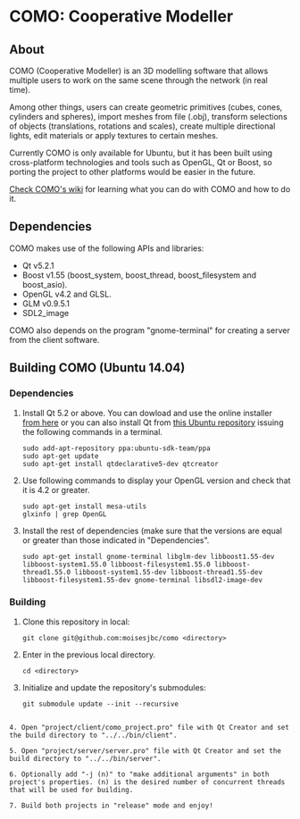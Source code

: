 COMO: Cooperative Modeller
====

## About

COMO (Cooperative Modeller) is an 3D modelling software that allows multiple users to work on the same scene through the network (in real time). 

Among other things, users can create geometric primitives (cubes, cones, cylinders and spheres), import meshes from file (.obj), transform selections of objects (translations, rotations and scales), create multiple directional lights, edit materials or apply textures to certain meshes.

Currently COMO is only available for Ubuntu, but it has been built using cross-platform technologies and tools such as OpenGL, Qt or Boost, so porting the project to other platforms would be easier in the future.

[Check COMO's wiki](https://github.com/moisesjbc/como/wiki) for learning what you can do with COMO and how to do it.


## Dependencies
COMO makes use of the following APIs and libraries:
* Qt v5.2.1
* Boost v1.55 (boost_system, boost_thread, boost_filesystem and boost_asio).
* OpenGL v4.2 and GLSL.
* GLM v0.9.5.1
* SDL2_image

COMO also depends on the program "gnome-terminal" for creating a server from the client software.

## Building COMO (Ubuntu 14.04)

### Dependencies
1. Install Qt 5.2 or above. You can dowload and use the online installer [from here](http://qt-project.org/downloads) or you can also install Qt from [this Ubuntu repository](https://launchpad.net/~ubuntu-sdk-team/+archive/ppa) issuing the following commands in a terminal.
   ```
   sudo add-apt-repository ppa:ubuntu-sdk-team/ppa
   sudo apt-get update
   sudo apt-get install qtdeclarative5-dev qtcreator
   ```

2. Use following commands to display your OpenGL version and check that it is 4.2 or greater.
   ```
   sudo apt-get install mesa-utils
   glxinfo | grep OpenGL
   ```

3. Install the rest of dependencies (make sure that the versions are equal or greater than those indicated in "Dependencies".
   ```
   sudo apt-get install gnome-terminal libglm-dev libboost1.55-dev libboost-system1.55.0 libboost-filesystem1.55.0 libboost-thread1.55.0 libboost-system1.55-dev libboost-thread1.55-dev libboost-filesystem1.55-dev gnome-terminal libsdl2-image-dev
   ```

### Building

1. Clone this repository in local:

   ```
   git clone git@github.com:moisesjbc/como <directory>
   ```

2. Enter in the previous local directory.

   ```
   cd <directory>
   ```

3. Initialize and update the repository's submodules:

   ```
   git submodule update --init --recursive
  ```

4. Open "project/client/como_project.pro" file with Qt Creator and set the build directory to "../../bin/client".

5. Open "project/server/server.pro" file with Qt Creator and set the build directory to "../../bin/server".

6. Optionally add "-j (n)" to "make additional arguments" in both project's properties. (n) is the desired number of concurrent threads that will be used for building.

7. Build both projects in "release" mode and enjoy!
